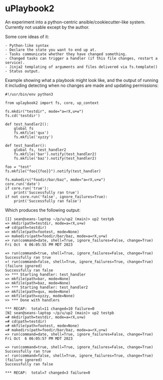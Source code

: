 # uPlaybook2

An experiment into a python-centric ansible/cookiecutter-like system.  Currently not usable except
by the author.

Some core ideas of it:

    - Python-like syntax
    - Declare the state you want to end up at.
    - Tasks communicate whether they have changed something.
    - Changed tasks can trigger a handler (if this file changes, restart a service).
    - Jinja2 templating of arguments and files delivered via fs.template()
    - Status output.

Example showing what a playbook might look like, and the output of running it
including detecting when no changes are made and updating permissions:

    #!/usr/bin/env python3

    from uplaybook2 import fs, core, up_context

    fs.mkdir("testdir", mode="a=rX,u+w")
    fs.cd('testdir')

    def test_handler2():
        global fs
        fs.mkfile('qux')
        fs.mkfile('xyzzy')

    def test_handler():
        global fs, test_handler2
        fs.mkfile('bar').notify(test_handler2)
        fs.mkfile('baz').notify(test_handler2)

    foo = "test"
    fs.mkfile("foo{{foo}}").notify(test_handler)

    fs.makedirs("foodir/bar/baz", mode="a=rX,u+w")
    core.run('date')
    if core.run('true'):
        print('Successfully ran true')
    if not core.run('false', ignore_failures=True):
        print('Successfully ran false')

Which produces the following output:

    [I] sean@seans-laptop ~/p/u/up2 (main)> up2 testpb
    => mkdir(path=testdir, mode=a=rX,u+w)
    =# cd(path=testdir)
    => mkfile(path=footest, mode=None)
    => makedirs(path=foodir/bar/baz, mode=a=rX,u+w)
    => run(command=date, shell=True, ignore_failures=False, change=True)
    Fri Oct  6 06:05:55 PM MDT 2023

    => run(command=true, shell=True, ignore_failures=False, change=True)
    Successfully ran true
    =! run(command=false, shell=True, ignore_failures=True, change=True) (failure ignored)
    Successfully ran false
    >> *** Starting handler: test_handler
    => mkfile(path=bar, mode=None)
    => mkfile(path=baz, mode=None)
    >> *** Starting handler: test_handler2
    => mkfile(path=qux, mode=None)
    => mkfile(path=xyzzy, mode=None)
    >> *** Done with handlers

    *** RECAP:  total=11 changed=10 failure=0
    [N] sean@seans-laptop ~/p/u/up2 (main)> up2 testpb
    =# mkdir(path=testdir, mode=a=rX,u+w)
    =# cd(path=testdir)
    =# mkfile(path=footest, mode=None)
    =# makedirs(path=foodir/bar/baz, mode=a=rX,u+w)
    => run(command=date, shell=True, ignore_failures=False, change=True)
    Fri Oct  6 06:05:57 PM MDT 2023

    => run(command=true, shell=True, ignore_failures=False, change=True)
    Successfully ran true
    =! run(command=false, shell=True, ignore_failures=True, change=True) (failure ignored)
    Successfully ran false

    *** RECAP:  total=7 changed=3 failure=0
